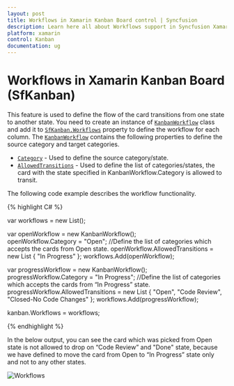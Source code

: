 ```yaml
---
layout: post
title: Workflows in Xamarin Kanban Board control | Syncfusion
description: Learn here all about Workflows support in Syncfusion Xamarin Kanban Board (SfKanban) control and more.
platform: xamarin
control: Kanban
documentation: ug
---
```


# Workflows in Xamarin Kanban Board (SfKanban)

This feature is used to define the flow of the card transitions from one state to another state. You need to create an instance of [`KanbanWorkflow`](http://help.syncfusion.com/cr/xamarin/Syncfusion.SfKanban.XForms.KanbanWorkflow.html) class and add it to [`SfKanban.Workflows`](https://help.syncfusion.com/cr/xamarin/Syncfusion.SfKanban.XForms.SfKanban.html#Syncfusion_SfKanban_XForms_SfKanban_Workflows) property to define the workflow for each column.  The [`KanbanWorkflow`](http://help.syncfusion.com/cr/xamarin/Syncfusion.SfKanban.XForms.KanbanWorkflow.html) contains the following properties to define the source category and target categories.

* [`Category`](https://help.syncfusion.com/cr/xamarin/Syncfusion.SfKanban.XForms.KanbanWorkflow.html#Syncfusion_SfKanban_XForms_KanbanWorkflow_Category)            - Used to define the source category/state.
* [`AllowedTransitions`](https://help.syncfusion.com/cr/xamarin/Syncfusion.SfKanban.XForms.KanbanWorkflow.html#Syncfusion_SfKanban_XForms_KanbanWorkflow_AllowedTransitions)  - Used to define the list of categories/states, the card with the state specified in KanbanWorkflow.Category is allowed to transit.

The following code example describes the workflow functionality.

{% highlight C# %}

var workflows = new List<KanbanWorkflow>();

var openWorkflow = new KanbanWorkflow();  
openWorkflow.Category = "Open"; 
//Define the list of categories which accepts the cards from Open state.
openWorkflow.AllowedTransitions = new List<object> { "In Progress" }; 
workflows.Add(openWorkflow); 

var progressWorkflow = new KanbanWorkflow(); 
progressWorkflow.Category = "In Progress"; 
//Define the list of categories which accepts the cards from “In Progress” state.
progressWorkflow.AllowedTransitions = new List<object> { "Open", "Code Review", "Closed-No Code Changes" }; 
workflows.Add(progressWorkflow); 

kanban.Workflows = workflows;

{% endhighlight %}


In the below output, you can see the card which was picked from Open state is not allowed to drop on “Code Review” and "Done" state, because we have defined to move the card from Open to “In Progress” state only and not to any other states.


![Workflows](SfKanban_images/Workflows.png)
